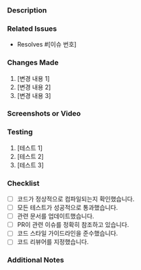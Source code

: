 ### Description

<!--
  간단하게 PR의 목적을 설명하세요.
  이 PR이 해결하려는 문제나 추가하려는 기능에 대해 요약해주세요.
-->

### Related Issues

<!--
  관련된 이슈 번호를 참고하세요.
  예: Fixes #123, Closes #456
-->
- Resolves #[이슈 번호]

### Changes Made

<!--
  이 PR에서 변경된 사항을 설명하세요.
  코드, 문서, 설정 등 변경된 내용을 상세히 기술합니다.
-->

1. [변경 내용 1]
2. [변경 내용 2]
3. [변경 내용 3]

### Screenshots or Video

<!--
  변경된 사항이 UI에 영향을 미치는 경우, 변경 전후의 스크린샷이나 동영상을 첨부하세요.
-->

### Testing

<!--
  변경 사항을 테스트한 방법을 설명하세요.
  테스트한 환경 (OS, 브라우저, 장치 등)과 테스트 절차를 구체적으로 기술합니다.
-->

1. [테스트 1]
2. [테스트 2]
3. [테스트 3]

### Checklist

<!--
  PR 작성 시 다음 항목들을 확인하세요.
-->

- [ ] 코드가 정상적으로 컴파일되는지 확인했습니다.
- [ ] 모든 테스트가 성공적으로 통과했습니다.
- [ ] 관련 문서를 업데이트했습니다.
- [ ] PR이 관련 이슈를 정확히 참조하고 있습니다.
- [ ] 코드 스타일 가이드라인을 준수했습니다.
- [ ] 코드 리뷰어를 지정했습니다.

### Additional Notes

<!--
  리뷰어가 이해하는 데 도움이 될 추가적인 참고 사항이나 정보가 있다면 여기에 작성하세요.
-->


